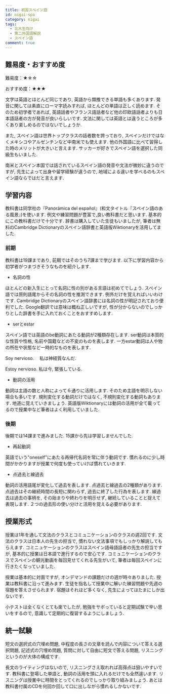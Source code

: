 ```yaml
---
title: 初習スペイン語
id: nigai-spa
category: nigai
tags:
  - 北大生向け
  - 第二外国語解説
  - スペイン語
comment: true
---
```

## 難易度・おすすめ度

難易度：★☆☆

おすすめ度：★★★

文字は英語とほとんど同じであり, 英語から類推できる単語も多くあります. 発音に関しては素直にローマ字読みすれば, ほとんどの単語は正しく読めます. そのため初学者であれば, 英語話者やフランス語話者など他の印欧語話者よりも日本語話者の方が発音が良いらしいです. 文法に関しては英語とは違うところが多くあり楽しめるのではないでしょうか. 

また, スペイン語は世界トップクラスの話者数を誇っており, スペインだけではなくメキシコやアルゼンチンなど中南米でも使えます. 他の外国語に比べて習得した時のメリットが大きいと言えます. サッカーが好きでスペイン語を選択した同級生もいました. 


南米とスペイン本国では話されているスペイン語の発音や文法が微妙に違うのですが, 先生によって出身や留学経験が違うので, 地域による違いを学べるのもスペイン語ならではだと言えます. 

## 学習内容

教科書は同学社の『Panorámica del español』(和文タイトル『スペイン語のある風景』)を使います. 例文や練習問題が豊富で,良い教科書だと思います. 基本的にこの教科書だけで十分です. 辞書は購入していた生徒もいましたが, 筆者は無料のCambridge Dictionaryのスペイン語辞書と英語版Wiktionaryを活用してました.  

### 前期

教科書は19課まであり, 前期ではそのうち7課まで学びます. 以下に学習内容から初学者がつまづきそうなものを紹介します.

* 名詞の性

ほとんどの新入生にとって名詞に性の別がある言語は初めてでしょう. スペイン語では原則語尾からその名詞の性を推測できます. 例外だけを覚えればいいわけです. Cambridge Dictionaryのスペイン語辞書には名詞の性が明記されており便利でした. Google翻訳では意味は概ね正しいですが, 性が分からないのでしっかりとした辞書を手に入れておくことをおすすめします.  

* serとestar

スペイン語では英語のbe動詞にあたる動詞が2種類存在します. ser動詞は本質的な性質や性格, 名前や国籍などの不変のものを表します. 一方estar動詞は人や物の所在や状態など一時的なものを表します. 

Soy nervioso.　  私は神経質なんだ. 

Estoy nervioso. 私は今, 緊張している. 

* 動詞の活用

動詞は主語の数と人称によって６通りに活用します. そのため主語を明示しない場合も多いです. 規則変化する動詞だけではなく, 不規則変化する動詞もあります. 地道に覚えていきましょう. 英語版Wiktionaryには動詞の活用が全て載ってるので授業中など筆者はよく利用していました. 

### 後期

後期では14課まで進みました. 15課から先は学習しませんでした. 

* 再起動詞

英語でいう"oneself"にあたる再帰代名詞を常に伴う動詞です. 慣れるのに少し時間がかかりますが授業で何度も使っていけば慣れていきます. 

* 点過去と線過去

動詞の活用語尾が変化して過去を表します. 点過去と線過去の2種類があります. 点過去はその継続時間の長短に関わらず, 過去に終了した行為を表します. 線過去は過去の事柄を, その始まりや終わりを明示せず, 継続していることと捉えて表現します. ２つの過去形の使い分けと活用を覚える必要があります. 







## 授業形式

授業は1年を通して文法のクラスとコミュニケーションのクラスの週2回です. 文法のクラスは日本人の先生の担当で, 慣れない文法事項でもしっかり解説してもらえます. コミニュケーションのクラスはスペイン語母語話者の先生の担当ですが, 基本的に授業は日本語で進行するので安心です. コミュニケーションのクラスでスペインの観光動画を毎回見せてくれる先生がいて, 筆者は毎回スペインに行きたくなっていました. 

授業は基本的に対面ですが, オンデマンドの課題だけの週が時々ありました. 授業は教科書に沿って進みます. 生徒を指名して授業中に解いた練習問題や先週の宿題を答えさせられます. 宿題はそれほど多くなく, 先生によってはたまにしか出ないです. 

小テストは全くなくとても楽でしたが, 勉強をサボっていると定期試験で辛い思いをするので, 意識して定期的に復習するようにしましょう. 

## 統一試験

短文の選択式の穴埋め問題, 中程度の長さの文章を読んで内容について答える選択問題, 記述式の穴埋め問題, 質問に対して自由に短文で答える問題, リスニングというのが大体の構成です. 

長文のライティングはないので, リスニングさえ取れれば高得点は狙いやすいです. 教科書に登場した単語と, 動詞の活用を頭に入れるだけでも全然違います. リスニングは授業中に時間をとってくれるのでしっかり取り組みましょう. あとは教科書付属のCDを何回か回して口に出しながら慣れるしかないです. 


